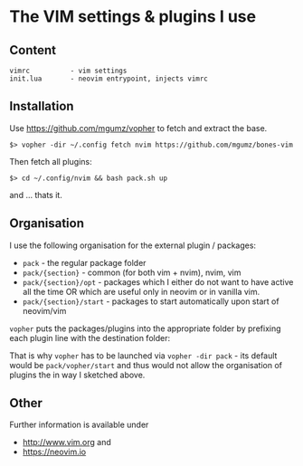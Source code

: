 # The VIM settings & plugins I use

## Content

    vimrc          - vim settings
    init.lua       - neovim entrypoint, injects vimrc

## Installation

Use https://github.com/mgumz/vopher to fetch and extract the base.

    $> vopher -dir ~/.config fetch nvim https://github.com/mgumz/bones-vim

Then fetch all plugins:

    $> cd ~/.config/nvim && bash pack.sh up

and … thats it.

## Organisation

I use the following organisation for the external plugin / packages:

* `pack`                 - the regular package folder
* `pack/{section}`       - common (for both vim + nvim), nvim, vim
* `pack/{section}/opt`   - packages which I either do not want to have active
                         all the time OR which are useful only in neovim
                         or in vanilla vim.
* `pack/{section}/start` - packages to start automatically upon start of
                         neovim/vim

`vopher` puts the packages/plugins into the appropriate folder by prefixing
each plugin line with the destination folder:

That is why `vopher` has to be launched via `vopher -dir pack` - its default
would be `pack/vopher/start` and thus would not allow the organisation of
plugins the in way I sketched above.

## Other

Further information is available under

* http://www.vim.org and
* https://neovim.io
